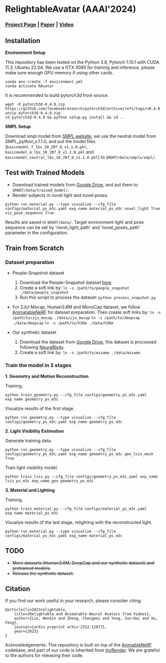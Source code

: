 # RelightableAvatar (AAAI'2024)

### [Project Page](https://wenbin-lin.github.io/RelightableAvatar-page/) | [Paper](https://arxiv.org/abs/2312.12877) | [Video](https://www.youtube.com/watch?v=asxefE2Ey6E) 

## Installation

**Environment Setup**

This repository has been tested on the Python 3.8, Pytorch 1.10.1 with CUDA 11.3, Ubuntu 22.04.
We use a GTX 3090 for training and inference, please make sure enough GPU memory if using other cards.
```
conda env create -f environment.yml
conda activate RAvatar
```
It is recommended to build pytorch3d from source.
```
wget -O pytorch3d-0.4.0.zip https://github.com/facebookresearch/pytorch3d/archive/refs/tags/v0.4.0.zip
unzip pytorch3d-0.4.0.zip
cd pytorch3d-0.4.0 && python setup.py install && cd ..
```

**SMPL Setup**

Download smpl model from [SMPL website](https://smpl.is.tue.mpg.de/), we use the neutral model from SMPL_python_v.1.1.0, and put the model files (`basicmodel_f_lbs_10_207_0_v1.1.0.pkl`, `basicmodel_m_lbs_10_207_0_v1.1.0.pkl` and `basicmodel_neutral_lbs_10_207_0_v1.1.0.pkl`) to `$ROOT/data/smplx/smpl/`.

## Test with Trained Models

- Download trained models from [Google Drive](https://drive.google.com/drive/folders/1NKGitjhAwHZT_3KJmXQo_SnvfycW6865), and put them to `$ROOT/data/trained_model/`.
- Render subjects in novel light and novel poses.
```
python run_material.py --type visualize --cfg_file configs/material_ps_m3c.yaml exp_name material_ps_m3c novel_light True vis_pose_sequence True
```
Results are saved in `$ROOT/data/`. Target environment light and pose sequence can be set by 'novel_light_path' and 'novel_poses_path' parameter in the configuration.

## Train from Scratch

### Dataset preparation

- People-Snapshot dataset
    1. Download the People-Snapshot dataset [here](https://graphics.tu-bs.de/people-snapshot).
    2. Create a soft link by: `ln -s /path/to/people_snapshot ./data/people_snapshot`
    3. Run this script to process the dataset: `python process_snapshot.py`

- For ZJU-Mocap, Human3.6M and MonoCap dataset, we follow [AnimatableNeRF](https://github.com/zju3dv/animatable_nerf/blob/master/INSTALL.md) for dataset preparation. Then create soft links by: 
  `ln -s /path/to/zju_mocap ./data/zju_mocap`
  `ln -s /path/to/deepcap ./data/deepcap`
  `ln -s /path/to/h36m ./data/h36m`

- Our synthetic dataset
  1. Download the dataset from [Google Drive](https://drive.google.com/drive/folders/1IhJPNlY4RMTFrm0jHRU5BLK4px957chP?usp=sharing), this dataset is processed following  [NeuralBody](https://github.com/zju3dv/neuralbody/tree/master/tools/custom).
  2. Create a soft link by: `ln -s /path/to/mixamo ./data/mixamo`

### Train the model in 3 stages

**1. Geometry and Motion Reconstruction**

Training.
```
python train_geometry.py --cfg_file configs/geometry_ps_m3c.yaml exp_name geometry_ps_m3c
```
Visualize results of the first stage.
```
python run_geometry.py --type visualize --cfg_file configs/geometry_ps_m3c.yaml exp_name geometry_ps_m3c
```

**2. Light Visibility Estimation**

Generate training data.
```
python run_geometry.py --type visualize --cfg_file configs/geometry_ps_m3c.yaml exp_name geometry_ps_m3c gen_lvis_mesh True
```
Train light visibility model.
```
python train_lvis.py --cfg_file configs/geometry_ps_m3c.yaml exp_name lvis_ps_m3c exp_name_geo geometry_ps_m3c
```

**3. Material and Lighting**

Training.
```
python train_material.py --cfg_file configs/material_ps_m3c.yaml exp_name material_ps_m3c
```
Visualize results of the last stage, relighting with the reconstructed light.
```
python run_material.py --type visualize --cfg_file configs/material_ps_m3c.yaml exp_name material_ps_m3c
```

## TODO

- ~~More datasets (Human3.6M, DeepCap and our synthetic dataset) and pretrained models.~~
- ~~Release the synthetic dataset.~~

## Citation

If you find our work useful in your research, please consider citing:

    @article{lin2023relightable,
        title={Relightable and Animatable Neural Avatars from Videos},
        author={Lin, Wenbin and Zheng, Chengwei and Yong, Jun-Hai and Xu, Feng},
        journal={arXiv preprint arXiv:2312.12877},
        year={2023}
    }

Acknowledgements: This repository is built on top of the [AnimableNeRF](https://github.com/zju3dv/animatable_nerf/) codebase, and part of our code is inherited from [InvRender](https://github.com/zju3dv/invrender). We are grateful to the authors for releasing their code.


